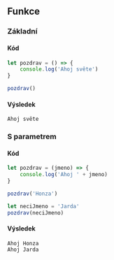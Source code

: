 ## Funkce

### Základní

#### Kód

```js
let pozdrav = () => {
	console.log('Ahoj světe')
}

pozdrav()
```

#### Výsledek

```text
Ahoj světe
```

### S parametrem

#### Kód

```js
let pozdrav = (jmeno) => {
	console.log('Ahoj ' + jmeno)
}

pozdrav('Honza')

let neciJmeno = 'Jarda'
pozdrav(neciJmeno)
```

#### Výsledek

```text
Ahoj Honza
Ahoj Jarda
```
